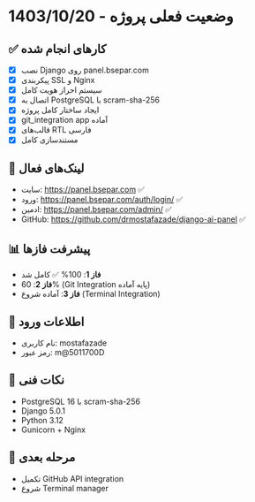 # وضعیت فعلی پروژه - 1403/10/20

## ✅ کارهای انجام شده
- [x] نصب Django روی panel.bsepar.com
- [x] پیکربندی SSL و Nginx
- [x] سیستم احراز هویت کامل
- [x] اتصال به PostgreSQL با scram-sha-256
- [x] ایجاد ساختار کامل پروژه
- [x] git_integration app آماده
- [x] قالب‌های RTL فارسی
- [x] مستندسازی کامل

## 🔗 لینک‌های فعال
- سایت: https://panel.bsepar.com ✅
- ورود: https://panel.bsepar.com/auth/login/ ✅
- ادمین: https://panel.bsepar.com/admin/ ✅
- GitHub: https://github.com/drmostafazade/django-ai-panel ✅

## 📊 پیشرفت فازها
- **فاز 1**: 100% ✅ کامل شد
- **فاز 2**: 60% (Git Integration پایه آماده)
- **فاز 3**: آماده شروع (Terminal Integration)

## 🔐 اطلاعات ورود
- نام کاربری: mostafazade
- رمز عبور: m@5011700D

## 📝 نکات فنی
- PostgreSQL 16 با scram-sha-256
- Django 5.0.1
- Python 3.12
- Gunicorn + Nginx

## 🎯 مرحله بعدی
- تکمیل GitHub API integration
- شروع Terminal manager
